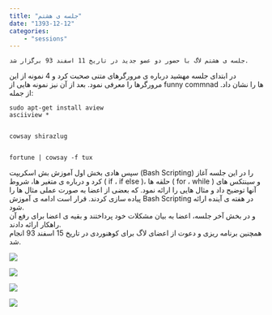 ```yaml
---
title: "جلسه ی هشتم"
date: "1393-12-12"
categories:
    - "sessions"
---
```

    جلسه ی هشتم لاگ با حضور دو عضو جدید در تاریخ 11 اسفند 93 برگزار شد.  
در ابتدای جلسه مهشید درباره ی مرورگرهای متنی صحبت کرد و 4 نمونه از این
مرورگرها را معرفی نمود. بعد از آن نیز نمونه هایی از funny commnad ها را نشان
داد. از جمله:



    sudo apt-get install aview
    asciiview *


    cowsay shirazlug


    fortune | cowsay -f tux

سپس هادی بخش اول آموزش بش اسکریپت (Bash Scripting) را در این جلسه آغاز کرد و
درباره ی متغیر ها، شروط ( if ، if else )، حلقه ها ( for ، while ) و سینتکس های
آنها توضیح داد و مثال هایی را ارائه نمود. که بعضی از اعضا به صورت عملی مثال ها
را پیاده سازی کردند. قرار است ادامه ی آموزش Bash Scripting در هفته ی آینده
ارائه شود.  
و در بخش آخر جلسه، اعضا به بیان مشکلات خود پرداختند و بقیه ی اعضا برای رفع آن
راهکار ارائه دادند.  
همچنین برنامه ریزی و دعوت از اعضای لاگ برای کوهنوردی در تاریخ 15 اسفند 93
انجام شد.

[![](../../img/6cd3006e-fdbb-11e6-86dd-a088b4d860141488289210.7858462.jpg)](img/6cd3006e-fdbb-11e6-86dd-a088b4d860141488289210.7858462.jpg)

[![](../../img/6cd30398-fdbb-11e6-86dd-a088b4d860141488289210.7859097.jpg)](img/6cd30398-fdbb-11e6-86dd-a088b4d860141488289210.7859097.jpg)

[![](../../img/6cd305b4-fdbb-11e6-86dd-a088b4d860141488289210.7859602.jpg)](img/6cd305b4-fdbb-11e6-86dd-a088b4d860141488289210.7859602.jpg)



[![](../../img/6cd30816-fdbb-11e6-86dd-a088b4d860141488289210.786031.jpg)](img/6cd30816-fdbb-11e6-86dd-a088b4d860141488289210.786031.jpg)
